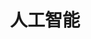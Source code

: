 ---
title: 人工智能
description: 这究竟是一个特殊的时代，还是持续不断的进化。
# image: img/cloud.jpg

# Badge style
style:
    background: "#00B42A"
    color: "#fff"
---